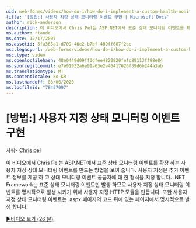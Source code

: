 ```yaml
---
uid: web-forms/videos/how-do-i/how-do-i-implement-a-custom-health-monitoring-event
title: '[방법:] 사용자 지정 상태 모니터링 이벤트 구현 | Microsoft Docs'
author: rick-anderson
description: 이 비디오에서 Chris Pel는 ASP.NET에서 표준 상태 모니터링 이벤트를 확장 하는 사용자 지정 상태 모니터링 이벤트를 만드는 방법을 보여 줍니다. 사용자 지정 pro ...
ms.author: riande
ms.date: 12/17/2007
ms.assetid: 5fa365a1-d709-40e2-b7bf-489ff687f2ce
msc.legacyurl: /web-forms/videos/how-do-i/how-do-i-implement-a-custom-health-monitoring-event
msc.type: video
ms.openlocfilehash: 48e0449d09ff0dfee4820820fefc89113ff98e84
ms.sourcegitcommit: e7e91932a6e91a63e2e46417626f39d6b244a3ab
ms.translationtype: MT
ms.contentlocale: ko-KR
ms.lasthandoff: 03/06/2020
ms.locfileid: "78457997"
---
```

# <a name="how-do-i-implement-a-custom-health-monitoring-event"></a>[방법:] 사용자 지정 상태 모니터링 이벤트 구현

사람- [Chris pel](https://twitter.com/chrispels)

이 비디오에서 Chris Pel는 ASP.NET에서 표준 상태 모니터링 이벤트를 확장 하는 사용자 지정 상태 모니터링 이벤트를 만드는 방법을 보여 줍니다. 사용자 지정은 추가 이벤트 정보를 제공 하 고 상태 모니터링 이벤트 공급자에 대 한 형식을 지정 합니다. .NET Framework는 표준 상태 모니터링 이벤트만 발생 하므로 사용자 지정 상태 모니터링 이벤트를 명시적으로 발생 시키기 위해 사용자 지정 HTTP 모듈을 만듭니다. 또한 사용자 지정 상태 모니터링 이벤트는 .aspx 페이지의 코드 뒤에 있는 페이지에서 명시적으로 발생 합니다.

[&#9654;비디오 보기 (26 분)](https://channel9.msdn.com/Blogs/ASP-NET-Site-Videos/how-do-i-implement-a-custom-health-monitoring-event)
